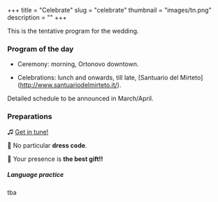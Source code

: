 +++
title = "Celebrate"
slug = "celebrate"
thumbnail = "images/tn.png"
description = ""
+++

This is the tentative program for the wedding.

### Program of the day

* Ceremony: morning, Ortonovo downtown.

* Celebrations: lunch and onwards, till late, [Santuario del Mirteto] (http://www.santuariodelmirteto.it/).

Detailed schedule to be announced in March/April.

### Preparations

&#9835; [Get in tune!](https://www.youtube.com/watch?v=_xPz0K_CrgA&app=desktop)

&#128090; No particular **dress code**.

&#127873; Your presence is **the best gift!!**

##### Language practice

tba

